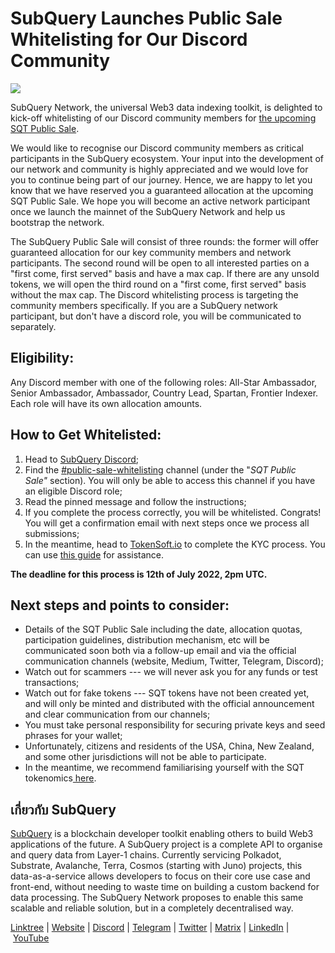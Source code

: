 # SubQuery Launches Public Sale Whitelisting for Our Discord Community

![](https://miro.medium.com/max/1400/1*FrNzobeJIrCSBtpna9QbAQ.png)

SubQuery Network, the universal Web3 data indexing toolkit, is delighted to kick-off whitelisting of our Discord community members for [the upcoming SQT Public Sale](https://www.subquery.foundation/publicsale).

We would like to recognise our Discord community members as critical participants in the SubQuery ecosystem. Your input into the development of our network and community is highly appreciated and we would love for you to continue being part of our journey. Hence, we are happy to let you know that we have reserved you a guaranteed allocation at the upcoming SQT Public Sale. We hope you will become an active network participant once we launch the mainnet of the SubQuery Network and help us bootstrap the network.

The SubQuery Public Sale will consist of three rounds: the former will offer guaranteed allocation for our key community members and network participants. The second round will be open to all interested parties on a "first come, first served" basis and have a max cap. If there are any unsold tokens, we will open the third round on a "first come, first served" basis without the max cap. The Discord whitelisting process is targeting the community members specifically. If you are a SubQuery network participant, but don't have a discord role, you will be communicated to separately.

## Eligibility:

Any Discord member with one of the following roles: All-Star Ambassador, Senior Ambassador, Ambassador, Country Lead, Spartan, Frontier Indexer. Each role will have its own allocation amounts.

## How to Get Whitelisted:

1. Head to [SubQuery Discord](https://discord.com/invite/78zg8aBSMG);
2. Find the [#public-sale-whitelisting](https://discord.com/channels/796198414798028831/950874770218557510) channel (under the "*SQT Public Sale"* section). You will only be able to access this channel if you have an eligible Discord role;
3. Read the pinned message and follow the instructions;
4. If you complete the process correctly, you will be whitelisted. Congrats! You will get a confirmation email with next steps once we process all submissions;
5. In the meantime, head to [TokenSoft.io](https://www.tokensoft.io/) to complete the KYC process. You can use [this guide](https://sqt-guide.subquery.foundation/sqt-public-sale/) for assistance.

**The deadline for this process is 12th of July 2022, 2pm UTC.**

## Next steps and points to consider:

- Details of the SQT Public Sale including the date, allocation quotas, participation guidelines, distribution mechanism, etc will be communicated soon both via a follow-up email and via the official communication channels (website, Medium, Twitter, Telegram, Discord);
- Watch out for scammers --- we will never ask you for any funds or test transactions;
- Watch out for fake tokens --- SQT tokens have not been created yet, and will only be minted and distributed with the official announcement and clear communication from our channels;
- You must take personal responsibility for securing private keys and seed phrases for your wallet;
- Unfortunately, citizens and residents of the USA, China, New Zealand, and some other jurisdictions will not be able to participate.
- In the meantime, we recommend familiarising yourself with the SQT tokenomics[ here](https://subquery.medium.com/subquery-releases-tokenomics-9168d76c2d9c).

## เกี่ยวกับ SubQuery

[SubQuery](https://subquery.network/) is a blockchain developer toolkit enabling others to build Web3 applications of the future. A SubQuery project is a complete API to organise and query data from Layer-1 chains. Currently servicing Polkadot, Substrate, Avalanche, Terra, Cosmos (starting with Juno) projects, this data-as-a-service allows developers to focus on their core use case and front-end, without needing to waste time on building a custom backend for data processing. The SubQuery Network proposes to enable this same scalable and reliable solution, but in a completely decentralised way.

​​[Linktree](https://linktr.ee/subquerynetwork) | [Website](https://subquery.network/) | [Discord](https://discord.com/invite/78zg8aBSMG) | [Telegram](https://t.me/subquerynetwork) | [Twitter](https://twitter.com/subquerynetwork) | [Matrix](https://matrix.to/#/#subquery:matrix.org) | [LinkedIn](https://www.linkedin.com/company/subquery) | [YouTube](https://www.youtube.com/channel/UCi1a6NUUjegcLHDFLr7CqLw)
